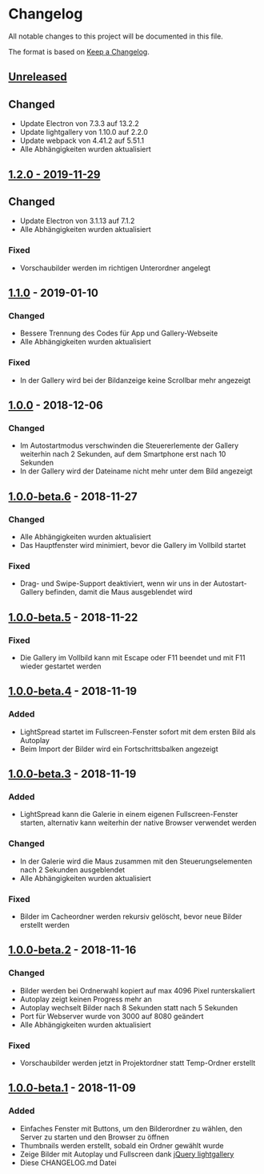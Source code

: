 # Changelog

All notable changes to this project will be documented in this file.

The format is based on [Keep a Changelog](https://keepachangelog.com/en/1.0.0/).

## [Unreleased](https://github.com/Art4/lightspread/compare/1.2.0...HEAD)

## Changed

- Update Electron von 7.3.3 auf 13.2.2
- Update lightgallery von 1.10.0 auf 2.2.0
- Update webpack von 4.41.2 auf 5.51.1
- Alle Abhängigkeiten wurden aktualisiert

## [1.2.0 - 2019-11-29](https://github.com/Art4/lightspread/compare/1.1.0...1.2.0)

## Changed

- Update Electron von 3.1.13 auf 7.1.2
- Alle Abhängigkeiten wurden aktualisiert

### Fixed

- Vorschaubilder werden im richtigen Unterordner angelegt

## [1.1.0] - 2019-01-10

### Changed

- Bessere Trennung des Codes für App und Gallery-Webseite
- Alle Abhängigkeiten wurden aktualisiert

### Fixed

- In der Gallery wird bei der Bildanzeige keine Scrollbar mehr angezeigt

## [1.0.0] - 2018-12-06

### Changed

- Im Autostartmodus verschwinden die Steuererlemente der Gallery weiterhin nach 2 Sekunden, auf dem Smartphone erst nach 10 Sekunden
- In der Gallery wird der Dateiname nicht mehr unter dem Bild angezeigt

## [1.0.0-beta.6] - 2018-11-27

### Changed

- Alle Abhängigkeiten wurden aktualisiert
- Das Hauptfenster wird minimiert, bevor die Gallery im Vollbild startet

### Fixed

- Drag- und Swipe-Support deaktiviert, wenn wir uns in der Autostart-Gallery befinden, damit die Maus ausgeblendet wird

## [1.0.0-beta.5] - 2018-11-22

### Fixed

- Die Gallery im Vollbild kann mit Escape oder F11 beendet und mit F11 wieder gestartet werden

## [1.0.0-beta.4] - 2018-11-19

### Added

- LightSpread startet im Fullscreen-Fenster sofort mit dem ersten Bild als Autoplay
- Beim Import der Bilder wird ein Fortschrittsbalken angezeigt

## [1.0.0-beta.3] - 2018-11-19

### Added

- LightSpread kann die Galerie in einem eigenen Fullscreen-Fenster starten, alternativ kann weiterhin der native Browser verwendet werden

### Changed

- In der Galerie wird die Maus zusammen mit den Steuerungselementen nach 2 Sekunden ausgeblendet
- Alle Abhängigkeiten wurden aktualisiert

### Fixed

- Bilder im Cacheordner werden rekursiv gelöscht, bevor neue Bilder erstellt werden

## [1.0.0-beta.2] - 2018-11-16

### Changed

- Bilder werden bei Ordnerwahl kopiert auf max 4096 Pixel runterskaliert
- Autoplay zeigt keinen Progress mehr an
- Autoplay wechselt Bilder nach 8 Sekunden statt nach 5 Sekunden
- Port für Webserver wurde von 3000 auf 8080 geändert
- Alle Abhängigkeiten wurden aktualisiert

### Fixed

- Vorschaubilder werden jetzt in Projektordner statt Temp-Ordner erstellt

## [1.0.0-beta.1] - 2018-11-09

### Added

- Einfaches Fenster mit Buttons, um den Bilderordner zu wählen, den Server zu starten und den Browser zu öffnen
- Thumbnails werden erstellt, sobald ein Ordner gewählt wurde
- Zeige Bilder mit Autoplay und Fullscreen dank [jQuery lightgallery](http://sachinchoolur.github.io/lightGallery/)
- Diese CHANGELOG.md Datei

[1.1.0]: https://github.com/Art4/lightspread/compare/1.0.0...1.1.0
[1.0.0]: https://github.com/Art4/lightspread/compare/1.0.0-beta.6...1.0.0
[1.0.0-beta.6]: https://github.com/Art4/lightspread/compare/1.0.0-beta.5...1.0.0-beta.6
[1.0.0-beta.5]: https://github.com/Art4/lightspread/compare/1.0.0-beta.4...1.0.0-beta.5
[1.0.0-beta.4]: https://github.com/Art4/lightspread/compare/1.0.0-beta.3...1.0.0-beta.4
[1.0.0-beta.3]: https://github.com/Art4/lightspread/compare/1.0.0-beta.2...1.0.0-beta.3
[1.0.0-beta.2]: https://github.com/Art4/lightspread/compare/1.0.0-beta.1...1.0.0-beta.2
[1.0.0-beta.1]: https://github.com/Art4/lightspread/compare/898856bb0c079e4e823d68441762a4782621dfeb...1.0.0-beta.1
